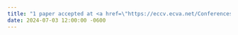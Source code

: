 ```yaml
---
title: "1 paper accepted at <a href=\"https://eccv.ecva.net/Conferences/2024\" target=\"_blank\">ECCV 2024</a>"
date: 2024-07-03 12:00:00 -0600
---
```


